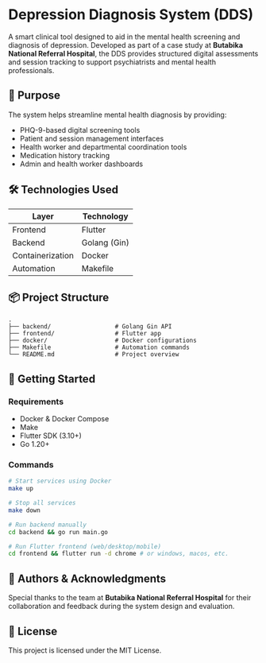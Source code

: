 # Depression Diagnosis System (DDS)

A smart clinical tool designed to aid in the mental health screening and diagnosis of depression. Developed as part of a case study at **Butabika National Referral Hospital**, the DDS provides structured digital assessments and session tracking to support psychiatrists and mental health professionals.

## 🧠 Purpose
The system helps streamline mental health diagnosis by providing:
- PHQ-9-based digital screening tools
- Patient and session management interfaces
- Health worker and departmental coordination tools
- Medication history tracking
- Admin and health worker dashboards

## 🛠️ Technologies Used

| Layer         | Technology         |
|---------------|--------------------|
| Frontend      | Flutter            |
| Backend       | Golang (Gin)       |
| Containerization | Docker          |
| Automation    | Makefile           |

## 📦 Project Structure

```plaintext
.
├── backend/                  # Golang Gin API
├── frontend/                 # Flutter app
├── docker/                   # Docker configurations
├── Makefile                  # Automation commands
└── README.md                 # Project overview
```

## 🚀 Getting Started

### Requirements
- Docker & Docker Compose
- Make
- Flutter SDK (3.10+)
- Go 1.20+

### Commands

```bash
# Start services using Docker
make up

# Stop all services
make down

# Run backend manually
cd backend && go run main.go

# Run Flutter frontend (web/desktop/mobile)
cd frontend && flutter run -d chrome # or windows, macos, etc.
```

## 👥 Authors & Acknowledgments

Special thanks to the team at **Butabika National Referral Hospital** for their collaboration and feedback during the system design and evaluation.

## 📄 License

This project is licensed under the MIT License.
